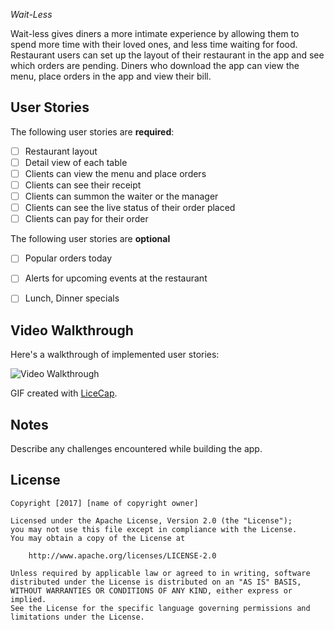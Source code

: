 *Wait-Less*

Wait-less gives diners a more intimate experience by allowing them to spend more time with their loved ones, and less time waiting for food.  Restaurant users can set up the layout of their restaurant in the app and see which orders are pending.  Diners who download the app can view the menu, place orders in the app and view their bill.

## User Stories

The following user stories are **required**:

- [ ] Restaurant layout
- [ ] Detail view of each table
- [ ] Clients can view the menu and place orders
- [ ] Clients can see their receipt
- [ ] Clients can summon the waiter or the manager
- [ ] Clients can see the live status of their order placed
- [ ] Clients can pay for their order

The following user stories are  **optional**

- [ ] Popular orders today
- [ ] Alerts for upcoming events at the restaurant
- [ ] Lunch, Dinner specials


## Video Walkthrough

Here's a walkthrough of implemented user stories:

<img src='http://i.imgur.com/link/to/your/gif/file.gif' title='Video Walkthrough' width='' alt='Video Walkthrough' />

GIF created with [LiceCap](http://www.cockos.com/licecap/).

## Notes

Describe any challenges encountered while building the app.

## License

    Copyright [2017] [name of copyright owner]

    Licensed under the Apache License, Version 2.0 (the "License");
    you may not use this file except in compliance with the License.
    You may obtain a copy of the License at

        http://www.apache.org/licenses/LICENSE-2.0

    Unless required by applicable law or agreed to in writing, software
    distributed under the License is distributed on an "AS IS" BASIS,
    WITHOUT WARRANTIES OR CONDITIONS OF ANY KIND, either express or implied.
    See the License for the specific language governing permissions and
    limitations under the License.

